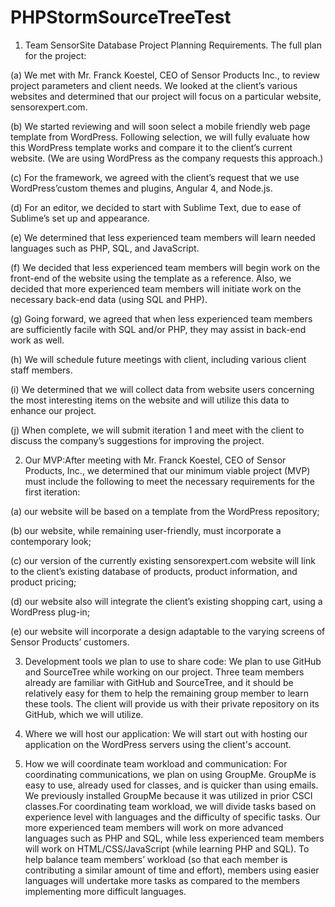 # PHPStormSourceTreeTest

1.  Team SensorSite Database Project Planning Requirements. 
The full plan for the project:  

  (a) We met with Mr. Franck Koestel, CEO of Sensor Products Inc., to review project parameters and client needs. We looked at the client’s various websites and determined that our project will focus on a particular website, sensorexpert.com.

  (b) We started reviewing and will soon select a mobile friendly web page template from WordPress.  Following selection, we will fully evaluate how this WordPress template works and compare it to the client’s current website.  (We are using WordPress as the company requests this approach.)

  (c) For the framework, we agreed with the client’s request that we use WordPress’custom themes and plugins, Angular 4, and Node.js.  

  (d) For an editor, we decided to start with Sublime Text, due to ease of Sublime’s set up and appearance.

  (e) We determined that less experienced team members will learn needed languages such as PHP, SQL, and JavaScript.

  (f) We decided that less experienced team members will begin work on the front-end of the website using the template as a reference.  Also, we decided that more experienced team members will initiate work on the necessary back-end data (using SQL and PHP).

  (g) Going forward, we agreed that when less experienced team members are sufficiently facile with SQL and/or PHP, they may assist in back-end work as well.

  (h) We will schedule future meetings with client, including various client staff members.

  (i) We determined that we will collect data from website users concerning the most interesting items on the website and will utilize this data to enhance our project.

  (j) When complete, we will submit iteration 1 and meet with the client to discuss the company’s suggestions for improving the project.




2. Our MVP:After meeting with Mr. Franck Koestel, CEO of Sensor Products, Inc., we determined that our minimum viable project (MVP) must include the following to meet the necessary requirements for the first iteration:

  (a) our website will be based on a template from the WordPress repository;

  (b) our website, while remaining user-friendly, must incorporate a contemporary look;

  (c) our version of the currently existing sensorexpert.com website will link to the client’s existing database of products, product information, and product pricing;

  (d) our website also will integrate the client’s existing shopping cart, using a WordPress plug-in;

  (e) our website will incorporate a design adaptable to the varying screens of Sensor Products’ customers.   



3. Development tools we plan to use to share code: We plan to use GitHub and SourceTree while working on our project.  Three team members already are familiar with GitHub and SourceTree, and it should be relatively easy for them to help the remaining group member to learn these tools.  The client will provide us with their private repository on its GitHub, which we will utilize.



4. Where we will host our application:
We will start out with hosting our application on the WordPress servers using the client's account. 



5. How we will coordinate team workload and communication:
For coordinating communications, we plan on using GroupMe.  GroupMe is easy to use, already used for classes, and is quicker than using emails.  We previously installed GroupMe because it was utilized in prior CSCI classes.For coordinating team workload, we will divide tasks based on experience level with languages and the difficulty of specific tasks.  Our more experienced team members will work on more advanced languages such as PHP and SQL, while less experienced team members will work on HTML/CSS/JavaScript (while learning PHP and SQL).  To help balance team members’ workload (so that each member is contributing a similar amount of time and effort), members using easier languages will undertake more tasks as compared to the members implementing more difficult languages. 
